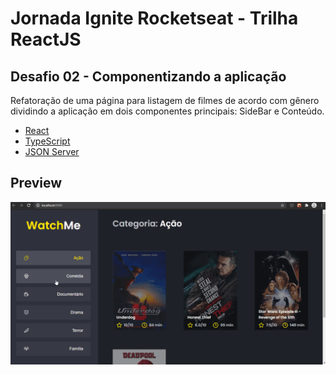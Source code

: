 # Jornada Ignite Rocketseat - Trilha ReactJS

## Desafio 02 - Componentizando a aplicação

Refatoração de uma página para listagem de filmes de acordo com gênero dividindo
a aplicação em dois componentes principais: SideBar e Conteúdo.

- [React](https://reactjs.org)
- [TypeScript](https://www.typescriptlang.org/)
- [JSON Server](https://github.com/typicode/json-server)

## Preview
![WatchMe](https://github.com/paulalopes21/ignite-reactjs-desafio02/blob/main/public/watchMe.gif)
